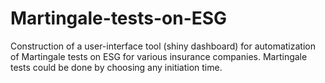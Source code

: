 # Martingale-tests-on-ESG
Construction of a user-interface tool (shiny dashboard) for automatization of Martingale tests on ESG for various insurance companies.
Martingale tests could be done by choosing any initiation time.
